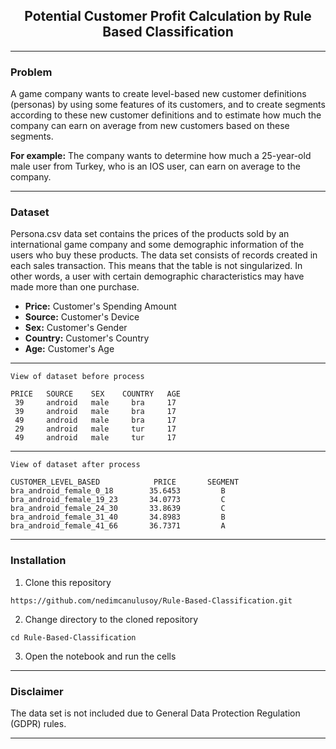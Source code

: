 <center><h2>Potential Customer Profit Calculation by Rule Based Classification</h2></center>

---

### Problem
A game company wants to create level-based new customer definitions (personas) by using some features of
its customers, and to create segments according to these new customer definitions and to estimate how much
the company can earn on average from new customers based on these segments.

**For example:** The company wants to determine how much a 25-year-old male user from Turkey, who is an IOS user, 
can earn on average to the company.

---

### Dataset
Persona.csv data set contains the prices of the products sold by an international game company and some demographic
information of the users who buy these products. The data set consists of records created in each sales transaction.
This means that the table is not singularized. In other words, a user with certain demographic characteristics may
have made more than one purchase.

* **Price:** Customer's Spending Amount
* **Source:** Customer's Device
* **Sex:** Customer's Gender
* **Country:** Customer's Country
* **Age:** Customer's Age

---
`View of dataset before process`

    PRICE   SOURCE    SEX    COUNTRY   AGE
     39     android   male     bra     17
     39     android   male     bra     17
     49     android   male     bra     17
     29     android   male     tur     17
     49     android   male     tur     17

---
`View of dataset after process`

    CUSTOMER_LEVEL_BASED            PRICE       SEGMENT
    bra_android_female_0_18        35.6453         B
    bra_android_female_19_23       34.0773         C
    bra_android_female_24_30       33.8639         C
    bra_android_female_31_40       34.8983         B
    bra_android_female_41_66       36.7371         A
---
### Installation
1. Clone this repository

```
https://github.com/nedimcanulusoy/Rule-Based-Classification.git
```

2. Change directory to the cloned repository

```
cd Rule-Based-Classification
```

3. Open the notebook and run the cells

---

### Disclaimer

The data set is not included due to General Data Protection Regulation (GDPR) rules.

---
